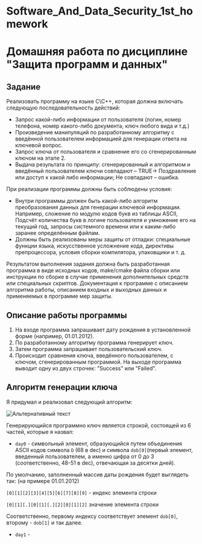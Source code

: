 # Software_And_Data_Security_1st_homework
# Домашняя работа по дисциплине "Защита программ и данных"

## Задание

Реализовать программу на языке C\C++, которая должна включать следующую последовательность действий:
- Запрос какой-либо информации от пользователя (логин, номер телефона, номер какого-либо документа, ключ любого вида и т.д.)
- Произведение манипуляций по разработанному алгоритму с введённой пользователем информацией для генерации ответа на ключевой вопрос.
- Запрос ключа от пользователя и сравнение его со сгенерированным ключом на этапе 2.
- Выдача результата по принципу: сгенерированный и алгоритмом и введённый пользователем ключи совпадают – TRUE-> Поздравление или доступ к какой либо информации; Не совпадают – ошибка.

При реализации программы должны быть соблюдены условия:
- Внутри программы должен быть какой-либо алгоритм преобразования данных для генерации ключевой информации. Например, сложение по модулю кодов букв из таблицы ASCII, Подсчёт количества букв в логине пользователя и умножение его на текущий год, запросы системного времени или к каким-либо заранее определённым файлам.
- Должны быть реализованы меры защиты от отладки: специальные функции языка, искусственное усложнение кода, директивы препроцессора, условия сборки компилятора, упаковщики и т. д.

Результатом выполнения задания должна быть разработанная программа в виде исходных кодов, make/cmake файла сборки или инструкции по сборке в случае применения дополнительных средств или специальных скриптов. Документация к программе с описанием алгоритма работы, описанием входных и выходных данных и применяемых в программе мер защиты.

## Описание работы программы

1. На входе программа запрашивает дату рождения в установленной форме (например, 01.01.2012).
2. По разработанному алгоритму программа генерирует ключ.
3. Затем программа запрашивает пользовательский ключ.
4. Происходит сравнения ключа, введённого пользователем, с ключом, сгенерированным программой. На выходе программа выводит одну из двух строчек: "Success" или "Failed".

## Алгоритм генерации ключа

Я придумал и реализовал следующий алгоритм:

![Альтернативный текст](https://sun9-51.userapi.com/impg/Jzw4fF7lhi7xKecoZDTt6qI0So5tYCxdb-bSeQ/9hEL6Lr-BrE.jpg?size=1553x687&quality=96&sign=a2380cf25a2030c42e5fcbee8b7a2f20&type=album)

Генерирующийся программно ключ является строкой, состоящей из 6 частей, которые я назвал:

- ``` day0 ``` - символьный элемент, образующийся путем объединения ASCII кодов символа ```D``` (68 в dec) и символа ```dob[0]```(первый элемент, введенный пользователем, а именно цифра от 0 до 3 (соответственно, 48-51 в dec), отвечающая за десятки дней).

По умолчанию, заполненный массив даты рождения будет выглядеть так: (на примере 01.01.2012)

```[0][1][2][3][4][5][6][7][8][9]``` - индекс элемента строки

```[0][1][.][0][1][.][2][0][1][2]``` значение элемента строки

Соответственно, первому индексу соответствует элемент ```dob[0]```, второму - ```dob[1]``` и так далее.


- ``` day1 ``` - 
